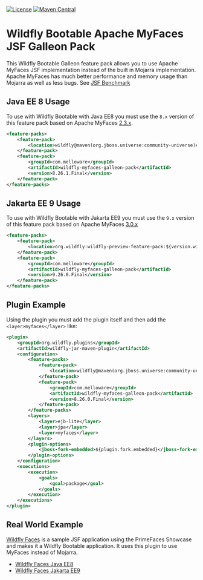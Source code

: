 [![License](http://img.shields.io/:license-apache-yellow.svg)](http://www.apache.org/licenses/LICENSE-2.0.html)
[![Maven Central](https://img.shields.io/maven-central/v/com.melloware/wildfly-myfaces-galleon-pack.svg)](https://repo.maven.apache.org/maven2/com/melloware/wildfly-myfaces-galleon-pack/)


Wildfly Bootable Apache MyFaces JSF Galleon Pack
==============================================================================

This Wildfly Bootable Galleon feature pack allows you to use Apache MyFaces JSF implementation 
instead of the built in Mojarra implementation.  Apache MyFaces has much better performance
and memory usage than Mojarra as well as less bugs. See [JSF Benchmark](https://github.com/tandraschko/jsfbench)

## Java EE 8 Usage
To use with Wildfly Bootable with Java EE8 you must use the `8.x` version of this feature pack based on Apache MyFaces [2.3.x](https://myfaces.apache.org/#/core23).

```xml
<feature-packs>
    <feature-pack>
        <location>wildfly@maven(org.jboss.universe:community-universe)#${version.wildfly}</location>
    </feature-pack>
    <feature-pack>
        <groupId>com.melloware</groupId>
        <artifactId>wildfly-myfaces-galleon-pack</artifactId>
        <version>8.26.1.Final</version>
    </feature-pack>
</feature-packs>
```

## Jakarta EE 9 Usage
To use with Wildfly Bootable with Jakarta EE9 you must use the `9.x` version of this feature pack based on Apache MyFaces [3.0.x](https://myfaces.apache.org/#/core30)

```xml
<feature-packs>
    <feature-pack>
        <location>org.wildfly:wildfly-preview-feature-pack:${version.wildfly}</location>
    </feature-pack>
    <feature-pack>
        <groupId>com.melloware</groupId>
        <artifactId>wildfly-myfaces-galleon-pack</artifactId>
        <version>9.26.0.Final</version>
    </feature-pack>
</feature-packs>
```

## Plugin Example
Using the plugin you must add the plugin itself and then add the `<layer>myfaces</layer>` like:

```xml
<plugin>
    <groupId>org.wildfly.plugins</groupId>
    <artifactId>wildfly-jar-maven-plugin</artifactId>
    <configuration>
        <feature-packs>
            <feature-pack>
                <location>wildfly@maven(org.jboss.universe:community-universe)#${version.wildfly}</location>
            </feature-pack>
            <feature-pack>
                <groupId>com.melloware</groupId>
                <artifactId>wildfly-myfaces-galleon-pack</artifactId>
                <version>8.26.0.Final</version>
            </feature-pack>
        </feature-packs>
        <layers>
            <layer>ejb-lite</layer>
            <layer>jpa</layer>
            <layer>myfaces</layer>
        </layers>
        <plugin-options>
            <jboss-fork-embedded>${plugin.fork.embedded}</jboss-fork-embedded>
        </plugin-options>
    </configuration>
    <executions>
        <execution>
            <goals>
                <goal>package</goal>
            </goals>
        </execution>
    </executions>
</plugin>
```

## Real World Example

[Wildfly Faces](https://github.com/melloware/wildfly-faces) is a sample JSF application using the PrimeFaces Showcase and makes it a Wildfly Bootable application.
It uses this plugin to use MyFaces instead of Mojarra.
- [Wildfly Faces Java EE8](https://github.com/melloware/wildfly-faces)
- [Wildfly Faces Jakarta EE9](https://github.com/melloware/wildfly-faces/tree/jakartaee9)

